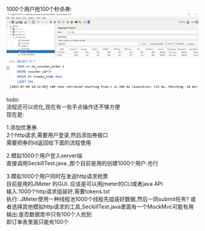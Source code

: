 1000个用户抢100个秒杀券:
![img.png](assets/img.png)
![img.png](assets/img2.png)

todo:  
流程还可以优化,现在有一些手点操作还不够方便  
现在是:  

1.添加优惠券.  
2个http请求,需要用户登录,然后添加券接口  
需要把券的id返回给下面的流程使用 

2.模拟1000个用户登入server端  
直接调用SeckillTest.java ,那个目前是用的创建1000个用户.也行 

3.模拟1000个用户同时在发送http请求抢票  
目前是用的JMeter 的GUI. 应该是可以用jmeter的CLI或者java API  
输入:1000个http请求组装好,需要tokens.txt  
执行: JMeter使用一种线程池1000个线程先组装好数据,然后一同submit任务?
或者选择其他模拟http请求的工具,SeckillTest.java里面有一个MockMvc可能有用
输出:是否数据库中只有100个人抢到  
即订单表里面只能有100个  
            